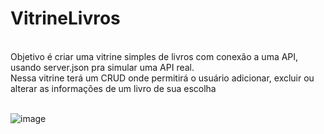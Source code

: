 # VitrineLivros
</br>
Objetivo é criar uma vitrine simples de livros com conexão a uma API, usando server.json pra simular uma API real.
</br>
Nessa vitrine terá um CRUD onde permitirá o usuário adicionar, excluir ou alterar as informações de um livro de sua escolha 
</br>
</br>

![image](https://user-images.githubusercontent.com/62970346/130543003-bf88020e-e0ca-4cb4-8a05-80db8a9a718e.png)
